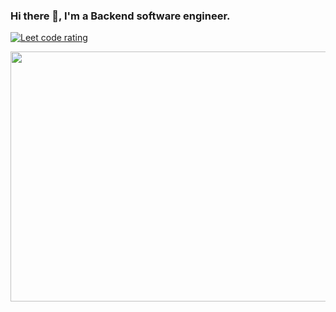 ### Hi there 👋, I'm a Backend software engineer.

<p align="left">

<a href="https://leetcode.com/sahabhisek11/">
    <img src="https://cp-logo.vercel.app/leetcode/sahabhisek11" alt="Leet code rating" />
  </a>
  
  </p>
<p>
  
  <img align="left" src="https://leetcard.jacoblin.cool/sahabhisek11?theme=light&font=Karma&ext=heatmap" height="400" width="800"/>
  
  </p>
<!--
**Abhiseksah/Abhiseksah** is a ✨ _special_ ✨ repository because its `README.md` (this file) appears on your GitHub profile.

Here are some ideas to get you started:

- 🔭 I’m currently working on ...
- 🌱 I’m currently learning ...
- 👯 I’m looking to collaborate on ...
- 🤔 I’m looking for help with ...
- 💬 Ask me about ...
- 📫 How to reach me: ...
- 😄 Pronouns: ...
- ⚡ Fun fact: ...
-->
